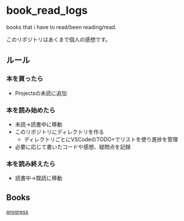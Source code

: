 # book_read_logs
books that i have to read/been reading/read.

このリポジトリはあくまで個人の感想です。

## ルール

### 本を買ったら
- Projectsの未読に追加

### 本を読み始めたら
- 未読->読書中に移動
- このリポジトリにディレクトリを作る
  - ディレクトリごとにVSCodeのTODO+でリストを使り進捗を管理
- 必要に応じて書いたコードや感想、疑問点を記録

### 本を読み終えたら
- 読書中->既読に移動

## Books
[progress](https://github.com/kotarou1192/book_read_logs/projects/1)

